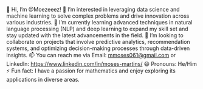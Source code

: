 👋 Hi, I’m @Moezeeez!
👀 I’m interested in leveraging data science and machine learning to solve complex problems and drive innovation across various industries.
🌱 I’m currently learning advanced techniques in natural language processing (NLP) and deep learning to expand my skill set and stay updated with the latest advancements in the field.
💞️ I’m looking to collaborate on projects that involve predictive analytics, recommendation systems, and optimizing decision-making processes through data-driven insights.
📫 You can reach me via Email: mmoses061@gmail.com or  LinkedIn: https://www.linkedin.com/in/moses-martins/
😄 Pronouns: He/Him
⚡ Fun fact: I have a passion for mathematics and enjoy exploring its applications in diverse areas.
